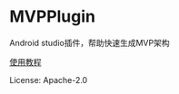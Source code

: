 # MVPPlugin
Android studio插件，帮助快速生成MVP架构

[使用教程](http://yugai.github.io/2017/02/27/AndroidStudio-MVPPlugin/#more)

License: Apache-2.0
